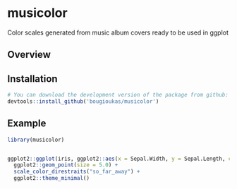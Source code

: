 # musicolor
Color scales generated from music album covers ready to be used in ggplot 


## Overview



## Installation

``` r
# You can download the development version of the package from github:
devtools::install_github('bougioukas/musicolor')
```



## Example

``` r
library(musicolor)


ggplot2::ggplot(iris, ggplot2::aes(x = Sepal.Width, y = Sepal.Length, color = Species)) +
  ggplot2::geom_point(size = 5.0) +
  scale_color_direstraits("so_far_away") +
  ggplot2::theme_minimal()
  
```
